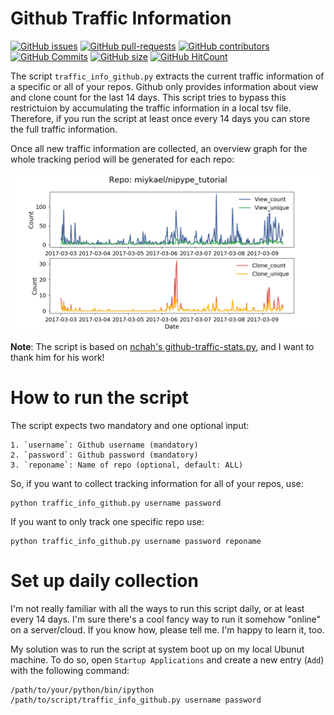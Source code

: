 # Github Traffic Information

[![GitHub issues](https://img.shields.io/github/issues/miykael/xxxxxxxxxxxxxx.svg)](https://github.com/miykael/xxxxxxxxxxxxxx/issues/)
[![GitHub pull-requests](https://img.shields.io/github/issues-pr/miykael/xxxxxxxxxxxxxx.svg)](https://github.com/miykael/xxxxxxxxxxxxxx/pulls/)
[![GitHub contributors](https://img.shields.io/github/contributors/miykael/xxxxxxxxxxxxxx.svg)](https://GitHub.com/miykael/xxxxxxxxxxxxxx/graphs/contributors/)
[![GitHub Commits](https://github-basic-badges.herokuapp.com/commits/miykael/xxxxxxxxxxxxxx.svg)](https://github.com/miykael/xxxxxxxxxxxxxx/commits/master)
[![GitHub size](https://github-size-badge.herokuapp.com/miykael/xxxxxxxxxxxxxx.svg)](https://github.com/miykael/xxxxxxxxxxxxxx/archive/master.zip)
[![GitHub HitCount](http://hits.dwyl.io/miykael/xxxxxxxxxxxxxx.svg)](http://hits.dwyl.io/miykael/xxxxxxxxxxxxxx)

The script ``traffic_info_github.py`` extracts the current traffic information of a specific or all of your repos. Github only provides information about view and clone count for the last 14 days. This script tries to bypass this restrictuion by accumulating the traffic information in a local tsv file. Therefore, if you run the script at least once every 14 days you can store the full traffic information.

Once all new traffic information are collected, an overview graph for the whole tracking period will be generated for each repo:

<img src="results/traffic_info_nipype_tutorial.png">

**Note**: The script is based on [nchah's github-traffic-stats.py](https://github.com/nchah/github-traffic-stats), and I want to thank him for his work!


# How to run the script

The script expects two mandatory and one optional input:

    1. `username`: Github username (mandatory)
    2. `password`: Github password (mandatory)
    3. `reponame`: Name of repo (optional, default: ALL)

So, if you want to collect tracking information for all of your repos, use:

    python traffic_info_github.py username password

If you want to only track one specific repo use:

    python traffic_info_github.py username password reponame


# Set up daily collection

I'm not really familiar with all the ways to run this script daily, or at least every 14 days. I'm sure there's a cool fancy way to run it somehow "online" on a server/cloud. If you know how, please tell me. I'm happy to learn it, too.

My solution was to run the script at system boot up on my local Ubunut machine. To do so, open `Startup Applications` and create a new entry (`Add`) with the following command:

    /path/to/your/python/bin/ipython /path/to/script/traffic_info_github.py username password

